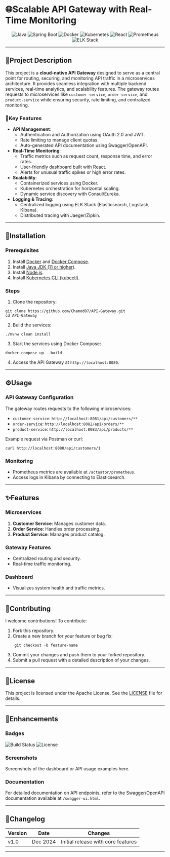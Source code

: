 # **🌐Scalable API Gateway with Real-Time Monitoring**

<div align="center">
  <img src="https://img.shields.io/badge/Java-ED8B00?style=for-the-badge&logo=java&logoColor=white" alt="Java">
  <img src="https://img.shields.io/badge/Spring%20Boot-6DB33F?style=for-the-badge&logo=spring-boot&logoColor=white" alt="Spring Boot">
  <img src="https://img.shields.io/badge/Docker-2496ED?style=for-the-badge&logo=docker&logoColor=white" alt="Docker">
  <img src="https://img.shields.io/badge/Kubernetes-326CE5?style=for-the-badge&logo=kubernetes&logoColor=white" alt="Kubernetes">
  <img src="https://img.shields.io/badge/React-61DAFB?style=for-the-badge&logo=react&logoColor=white" alt="React">
  <img src="https://img.shields.io/badge/Prometheus-E6522C?style=for-the-badge&logo=prometheus&logoColor=white" alt="Prometheus">
  <img src="https://img.shields.io/badge/ELK%20Stack-005571?style=for-the-badge&logo=elastic-stack&logoColor=white" alt="ELK Stack">
</div>

---
## **📖Project Description**
This project is a **cloud-native API Gateway** designed to serve as a central point for routing, securing, and monitoring API traffic in a microservices architecture. It provides seamless integration with multiple backend services, real-time analytics, and scalability features. The gateway routes requests to microservices like `customer-service`, `order-service`, and `product-service` while ensuring security, rate limiting, and centralized monitoring.

### **🔑Key Features**
- **API Management**:
    - Authentication and Authorization using OAuth 2.0 and JWT.
    - Rate limiting to manage client quotas.
    - Auto-generated API documentation using Swagger/OpenAPI.
- **Real-Time Monitoring**:
    - Traffic metrics such as request count, response time, and error rates.
    - User-friendly dashboard built with React.
    - Alerts for unusual traffic spikes or high error rates.
- **Scalability**:
    - Containerized services using Docker.
    - Kubernetes orchestration for horizontal scaling.
    - Dynamic service discovery with Consul/Eureka.
- **Logging & Tracing**:
    - Centralized logging using ELK Stack (Elasticsearch, Logstash, Kibana).
    - Distributed tracing with Jaeger/Zipkin.

---

## **🚀Installation**

### **Prerequisites**
1. Install [Docker](https://www.docker.com/) and [Docker Compose](https://docs.docker.com/compose/).
2. Install [Java JDK (11 or higher)](https://adoptopenjdk.net/).
3. Install [Node.js](https://nodejs.org/).
4. Install [Kubernetes CLI (kubectl)](https://kubernetes.io/docs/tasks/tools/).

### **Steps**
1. Clone the repository:
```
git clone https://github.com/Chamod07/API-Gateway.git
cd API-Gateway
```
2. Build the services:

```
./mvnw clean install
```

3. Start the services using Docker Compose:
```
docker-compose up --build
```

4. Access the API Gateway at `http://localhost:8080`.

---

## **⚙️Usage**

### **API Gateway Configuration**
The gateway routes requests to the following microservices:
- `customer-service`: `http://localhost:8081/api/customers/**`
- `order-service`: `http://localhost:8082/api/orders/**`
- `product-service`: `http://localhost:8083/api/products/**`

Example request via Postman or curl:

```
curl http://localhost:8080/api/customers/1
```

### **Monitoring**
- Prometheus metrics are available at `/actuator/prometheus`.
- Access logs in Kibana by connecting to Elasticsearch.

---

## **✨Features**

### **Microservices**
1. **Customer Service**: Manages customer data.
2. **Order Service**: Handles order processing.
3. **Product Service**: Manages product catalog.

### **Gateway Features**
- Centralized routing and security.
- Real-time traffic monitoring.

### **Dashboard**
- Visualizes system health and traffic metrics.

---

## **🤝Contributing**

I welcome contributions! To contribute:
1. Fork this repository.
2. Create a new branch for your feature or bug fix:
```
    git checkout -b feature-name
```
3. Commit your changes and push them to your forked repository.
4. Submit a pull request with a detailed description of your changes.

---

## **📜License**

This project is licensed under the Apache License. See the [LICENSE](./LICENSE) file for details.

---

## **🎨Enhancements**

### Badges

![Build Status](https://img.shields.io/badge/build-passing-brightgreen)
![License](https://img.shields.io/badge/license-MIT-blue)

### Screenshots
Screenshots of the dashboard or API usage examples here.

### Documentation
For detailed documentation on API endpoints, refer to the Swagger/OpenAPI documentation available at `/swagger-ui.html`.

---

## **📅Changelog**

| Version | Date     | Changes                          |
|---------|----------|----------------------------------|
| v1.0    | Dec 2024 | Initial release with core features |

---
